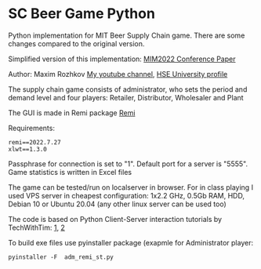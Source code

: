 # SC Beer Game Python
Python implementation for MIT Beer Supply Chain game. There are some changes compared to the original version.

Simplified version of this implementation: [MIM2022 Conference Paper](https://doi.org/10.1016/j.ifacol.2022.09.673) 

Author: Maxim Rozhkov [My youtube channel](https://www.youtube.com/channel/UCxcUanIa5FKZf0FhUDAA5Dg), [HSE University profile](https://www.hse.ru/en/org/persons/25922950)

The supply chain game consists of administrator, who sets the period and demand level and four players: Retailer, Distributor, Wholesaler and Plant

The GUI is made in Remi package [Remi](https://github.com/rawpython/remi)

Requirements:
```
remi==2022.7.27
xlwt==1.3.0
```
Passphrase for connection is set to "1". Default port for a server is "5555". Game statistics is written in Excel files

The game can be tested/run on localserver in browser. For in class playing I used VPS server in cheapest configuration: 1x2.2 GHz, 0.5Gb RAM, HDD, Debian 10 or Ubuntu 20.04 (any other linux server can be used too)

The code is based on Python Client-Server interaction tutorials by TechWithTim: [1](https://www.youtube.com/watch?v=-3B1v-K1oXE), [2](https://www.youtube.com/watch?v=3QiPPX-KeSc&t=2607s) 

To build exe files use pyinstaller package (exapmle for Administrator player:
```
pyinstaller -F  adm_remi_st.py
```
